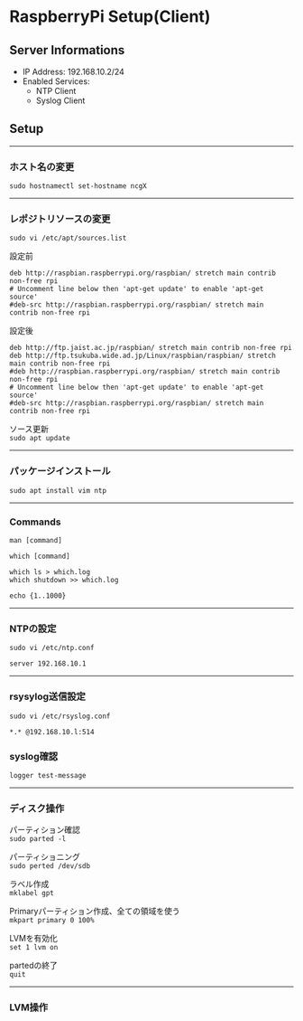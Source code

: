 # RaspberryPi Setup(Client)
## Server Informations
- IP Address: 192.168.10.2/24
- Enabled Services:
  * NTP Client
  * Syslog Client
  
## Setup
---
### ホスト名の変更  
`sudo hostnamectl set-hostname ncgX`

---
### レポジトリソースの変更  
`sudo vi /etc/apt/sources.list`

設定前
```bash:設定前
deb http://raspbian.raspberrypi.org/raspbian/ stretch main contrib non-free rpi
# Uncomment line below then 'apt-get update' to enable 'apt-get source'
#deb-src http://raspbian.raspberrypi.org/raspbian/ stretch main contrib non-free rpi
```

設定後
```bash:設定後
deb http://ftp.jaist.ac.jp/raspbian/ stretch main contrib non-free rpi
deb http://ftp.tsukuba.wide.ad.jp/Linux/raspbian/raspbian/ stretch main contrib non-free rpi
#deb http://raspbian.raspberrypi.org/raspbian/ stretch main contrib non-free rpi
# Uncomment line below then 'apt-get update' to enable 'apt-get source'
#deb-src http://raspbian.raspberrypi.org/raspbian/ stretch main contrib non-free rpi
```

ソース更新  
`sudo apt update`

---
### パッケージインストール  
`sudo apt install vim ntp`

---
### Commands
`man [command]`

`which [command]`

`which ls > which.log`  
`which shutdown >> which.log`

`echo {1..1000}`

---
### NTPの設定
`sudo vi /etc/ntp.conf`

```bash:設定後
server 192.168.10.1
```

---
### rsysylog送信設定
`sudo vi /etc/rsyslog.conf`

```bash:設定後
*.* @192.168.10.l:514
```

### syslog確認
`logger test-message`


---
### ディスク操作
パーティション確認  
`sudo parted -l`

パーティショニング  
`sudo perted /dev/sdb`

ラベル作成  
`mklabel gpt`

Primaryパーティション作成、全ての領域を使う  
`mkpart primary 0 100%`

LVMを有効化  
`set 1 lvm on`

partedの終了  
`quit`

---
### LVM操作

